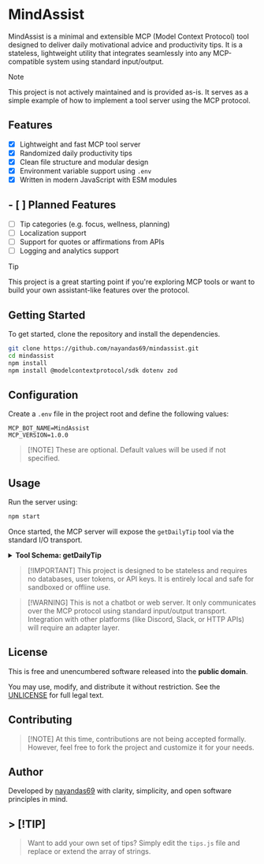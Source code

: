 # MindAssist

MindAssist is a minimal and extensible MCP (Model Context Protocol) tool designed to deliver daily motivational advice and productivity tips. It is a stateless, lightweight utility that integrates seamlessly into any MCP-compatible system using standard input/output.

> [!Note]
> This project is not actively maintained and is provided as-is. It serves as a simple example of how to implement a tool server using the MCP protocol.

## Features

- [x] Lightweight and fast MCP tool server
- [x] Randomized daily productivity tips
- [x] Clean file structure and modular design
- [x] Environment variable support using `.env`
- [x] Written in modern JavaScript with ESM modules

## - [ ] Planned Features

- [ ] Tip categories (e.g. focus, wellness, planning)
- [ ] Localization support
- [ ] Support for quotes or affirmations from APIs
- [ ] Logging and analytics support

> [!TIP]
> This project is a great starting point if you're exploring MCP tools or want to build your own assistant-like features over the protocol.

## Getting Started

To get started, clone the repository and install the dependencies.

```bash
git clone https://github.com/nayandas69/mindassist.git
cd mindassist
npm install
npm install @modelcontextprotocol/sdk dotenv zod
```

## Configuration

Create a `.env` file in the project root and define the following values:

```env
MCP_BOT_NAME=MindAssist
MCP_VERSION=1.0.0
```

> \[!NOTE]
> These are optional. Default values will be used if not specified.

## Usage

Run the server using:

```bash
npm start
```

Once started, the MCP server will expose the `getDailyTip` tool via the standard I/O transport.

<details>
<summary><strong>Tool Schema: getDailyTip</strong></summary>

**Tool Name:** `getDailyTip`

**Input:** *None*

**Output Schema:**

```json
{
  "content": [
    {
      "type": "text",
      "text": "Tip of the day: Stay focused by working in short sprints."
    }
  ]
}
```

</details>

> \[!IMPORTANT]
> This project is designed to be stateless and requires no databases, user tokens, or API keys. It is entirely local and safe for sandboxed or offline use.


> \[!WARNING]
> This is not a chatbot or web server. It only communicates over the MCP protocol using standard input/output transport. Integration with other platforms (like Discord, Slack, or HTTP APIs) will require an adapter layer.

## License

This is free and unencumbered software released into the **public domain**.

You may use, modify, and distribute it without restriction. See the [UNLICENSE](https://unlicense.org/) for full legal text.


## Contributing

> \[!NOTE]
> At this time, contributions are not being accepted formally. However, feel free to fork the project and customize it for your needs.


## Author

Developed by [nayandas69](https://github.com/nayandas69) with clarity, simplicity, and open software principles in mind.


## > \[!TIP]

> Want to add your own set of tips? Simply edit the `tips.js` file and replace or extend the array of strings.
